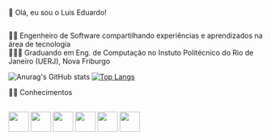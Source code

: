 👋 Olá, eu sou o Luis Eduardo!

##

<div style="display: flex; flex-direction: column;">
    <div>👨‍💻 Engenheiro de Software compartilhando experiências e aprendizados na área de tecnologia</div>
    <div>👨🏼‍🎓 Graduando em Eng. de Computação no Instuto Politécnico do Rio de Janeiro (UERJ), Nova Friburgo</div>
</div>

![Anurag's GitHub stats](https://github-readme-stats.vercel.app/api?username=eduh3435&show_icons=true&theme=dark)
[![Top Langs](https://github-readme-stats.vercel.app/api/top-langs/?username=eduh3435&layout=donut&theme=dark)](https://github.com/anuraghazra/github-readme-stats)

👨‍💻 Conhecimentos

##

<div>
    <img width=40px, height=40px, src="https://cdn.jsdelivr.net/gh/devicons/devicon@latest/icons/javascript/javascript-original.svg" />
    <img width=40px, height=40px, src="https://cdn.jsdelivr.net/gh/devicons/devicon@latest/icons/html5/html5-original.svg" />
    <img width=40px, height=40px, src="https://cdn.jsdelivr.net/gh/devicons/devicon@latest/icons/css3/css3-original.svg" />
    <img width=40px, height=40px, src="https://cdn.jsdelivr.net/gh/devicons/devicon@latest/icons/typescript/typescript-original.svg" />
    <img width=40px, height=40px, src="https://cdn.jsdelivr.net/gh/devicons/devicon@latest/icons/react/react-original.svg" />
    <img width=40px, height=40px, src="https://cdn.jsdelivr.net/gh/devicons/devicon@latest/icons/python/python-original.svg" />
</div>
